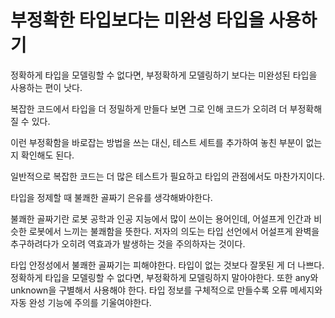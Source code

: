 # 부정확한 타입보다는 미완성 타입을 사용하기

정확하게 타입을 모델링할 수 없다면, 부정확하게 모델링하기 보다는 미완성된 타입을 사용하는 편이 낫다.

복잡한 코드에서 타입을 더 정밀하게 만들다 보면 그로 인해 코드가 오히려 더 부정확해질 수 있다.

이런 부정확함을 바로잡는 방법을 쓰는 대신, 테스트 세트를 추가하여 놓친 부분이 없는지 확인해도 된다.

일반적으로 복잡한 코드는 더 많은 테스트가 필요하고 타입의 관점에서도 마찬가지이다.

타입을 정제할 때 불쾌한 골짜기 은유를 생각해봐야한다.

불쾌한 골짜기란 로봇 공학과 인공 지능에서 많이 쓰이는 용어인데, 어설프게 인간과 비슷한 로봇에서 느끼는 불쾌함을 뜻한다.
저자의 의도는 타입 선언에서 어설프게 완벽을 추구하려다가
오히려 역효과가 발생하는 것을 주의하자는 것이다.

타입 안정성에서 불쾌한 골짜기는 피해야한다. 타입이 없는 것보다 잘못된 게 더 나쁘다.
정확하게 타입을 모델링할 수 없다면, 부정확하게 모델링하지 말아야한다. 또한 any와 unknown을 구별해서 사용해야 한다.
타입 정보를 구체적으로 만들수록 오류 메세지와 자동 완성 기능에 주의를 기울여야한다.
